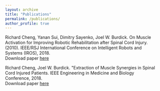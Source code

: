 ```yaml
---
layout: archive
title: "Publications"
permalink: /publications/
author_profile: true
---
```


Richard Cheng, Yanan Sui, Dimitry Sayenko, Joel W. Burdick. On Muscle Activation for Improving Robotic Rehabilitation after Spinal Cord Injury. (2010). IEEE/RSJ International Conference on Intelligent Robots and Systems (IROS), 2018. <br/> 
Download paper [here](http://rcheng805.github.io/files/iros2018.pdf)

Richard Cheng, Joel W. Burdick. "Extraction of Muscle Synergies in Spinal Cord Injured Patients. IEEE Engineering in Medicine and Biology Conference, 2018. <br/> 
Download paper [here](http://rcheng805.github.io/files/embc2018.pdf)
